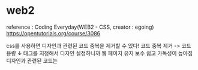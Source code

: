 # web2
reference : Coding Everyday(WEB2 - CSS, creator : egoing) https://opentutorials.org/course/3086
<a href="https://s3-ap-northeast-2.amazonaws.com/opentutorials-user-file/module/3129/7333.jpg"></a>

css를 사용하면 디자인과 관련된 코드 중복을 제거할 수 있다!
코드 중복 제거 -> 코드 용량 ↓
태그를 지정해서 디자인 설정하니까 웹 페이지 유지 보수 쉽고 가독성이 높아짐
디자인과 관련된 코드는 <style> 태그 안에 있음
